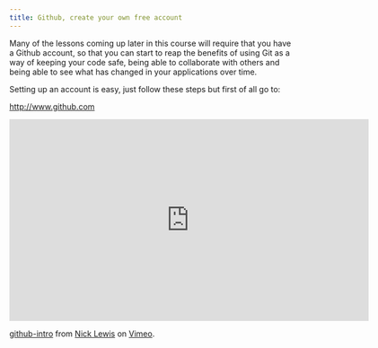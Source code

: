 ```yaml
---
title: Github, create your own free account
---
```


Many of the lessons coming up later in this course will require that you have a Github account, so that you can start to reap the benefits of using Git as a way of keeping your code safe, being able to collaborate with others and being able to see what has changed in your applications over time.

Setting up an account is easy, just follow these steps but first of all go to:

http://www.github.com

<iframe src="https://player.vimeo.com/video/187535472" width="640" height="360" frameborder="0" webkitallowfullscreen mozallowfullscreen allowfullscreen></iframe>
<p><a href="https://vimeo.com/187535472">github-intro</a> from <a href="https://vimeo.com/nicklewis">Nick Lewis</a> on <a href="https://vimeo.com">Vimeo</a>.</p>
